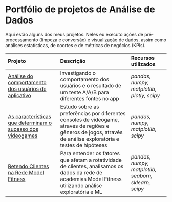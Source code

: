 # Portfólio de projetos de Análise de Dados

Aqui estão alguns dos meus projetos. Neles eu executo ações de pré-processamento (limpeza e conversão) e visualização de dados, assim como análises estatísticas, de coortes e de métricas de negócios (KPIs).

| Projeto               | Descrição                                                                                   | Recursos utilizados            |
|:--------------------- |:------------------------------------------------------------------------------------------- |:------------------------------ |
|[Análise do comportamento dos usuários de aplicativo](https://github.com/diego-analytics/projetos_dados/blob/ff3719008c6b978da236c9fdcab0ef8bc98d75f3/Projeto_users_behavioral_analysis_2.ipynb "Análise do comportamento dos usuários de aplicativo")|Investigando o comportamento dos usuários e o resultado de um teste A/A/B para diferentes fontes no app|*pandas, numpy, matplotlib, plotly, scipy*|
|[As características que determinam o sucesso dos videogames](https://github.com/diego-analytics/projetos_dados/blob/115d8652f0958b590183c4ad791b7f323d6e0d10/Projeto_console_analysis.ipynb "As características que determinam o sucesso dos videogames")|Estudo sobre as preferências por diferentes consoles de videogame, através de regiões e gêneros de jogos, através de análise exploratória e testes de hipóteses|*pandas, numpy, matplotlib, scipy*|
|[Retendo Clientes na Rede Model Fitness](https://github.com/diego-analytics/projetos_dados/blob/115d8652f0958b590183c4ad791b7f323d6e0d10/Projeto_console_analysis.ipynb "As características que determinam o sucesso dos videogames")|Para entender os fatores que afetam a rotatividade de clientes, analisamos os dados da rede de academias Model Fitness utilizando análise exploratória e ML|*pandas, numpy, matplotlib, seaborn, sklearn, scipy*|
